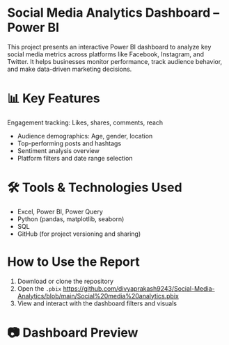 #  Social Media Analytics Dashboard – Power BI
This project presents an interactive Power BI dashboard to analyze key social media metrics across platforms like Facebook, Instagram, and Twitter. It helps businesses monitor performance, track audience behavior, and make data-driven marketing decisions.
# 📊 Key Features
 Engagement tracking: Likes, shares, comments, reach
- Audience demographics: Age, gender, location
- Top-performing posts and hashtags
- Sentiment analysis overview
- Platform filters and date range selection
#  🛠 Tools & Technologies Used
- Excel, Power BI, Power Query
- Python (pandas, matplotlib, seaborn)
- SQL
- GitHub (for project versioning and sharing)
# How to Use the Report
1. Download or clone the repository
2. Open the `.pbix` https://github.com/divyaprakash9243/Social-Media-Analytics/blob/main/Social%20media%20analytics.pbix <br/>
3. View and interact with the dashboard filters and visuals
# 📷 Dashboard Preview





